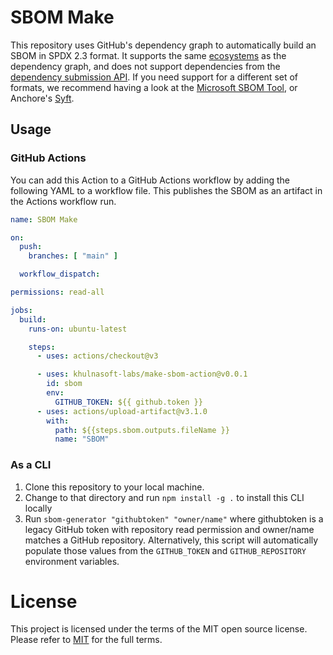 # SBOM Make

This repository uses GitHub's dependency graph to automatically build an SBOM in SPDX 2.3 format. It supports the same [ecosystems](https://docs.github.com/en/code-security/supply-chain-security/understanding-your-software-supply-chain/about-the-dependency-graph) as the dependency graph, and does not support dependencies from the [dependency submission API](https://docs.github.com/en/code-security/supply-chain-security/understanding-your-software-supply-chain/using-the-dependency-submission-api). If you need support for a different set of formats, we recommend having a look at the [Microsoft SBOM Tool](https://github.com/microsoft/sbom-tool), or Anchore's [Syft](https://github.com/anchore/syft). 

## Usage
### GitHub Actions

You can add this Action to a GitHub Actions workflow by adding the following YAML to a workflow file. This publishes the SBOM as an artifact in the Actions workflow run. 

```yaml
name: SBOM Make

on:
  push:
    branches: [ "main" ]

  workflow_dispatch:

permissions: read-all

jobs:
  build:
    runs-on: ubuntu-latest

    steps:
      - uses: actions/checkout@v3

      - uses: khulnasoft-labs/make-sbom-action@v0.0.1
        id: sbom
        env: 
          GITHUB_TOKEN: ${{ github.token }}
      - uses: actions/upload-artifact@v3.1.0
        with: 
          path: ${{steps.sbom.outputs.fileName }}
          name: "SBOM"
```

### As a CLI

1. Clone this repository to your local machine. 
2. Change to that directory and run `npm install -g .`  to install this CLI locally
2. Run `sbom-generator "githubtoken" "owner/name"` where githubtoken is a legacy GitHub token with repository read permission and owner/name matches a GitHub repository. Alternatively, this script will automatically populate those values from the `GITHUB_TOKEN` and `GITHUB_REPOSITORY` environment variables. 

# License
This project is licensed under the terms of the MIT open source license. Please refer to [MIT](LICENSE.md) for the full terms.
